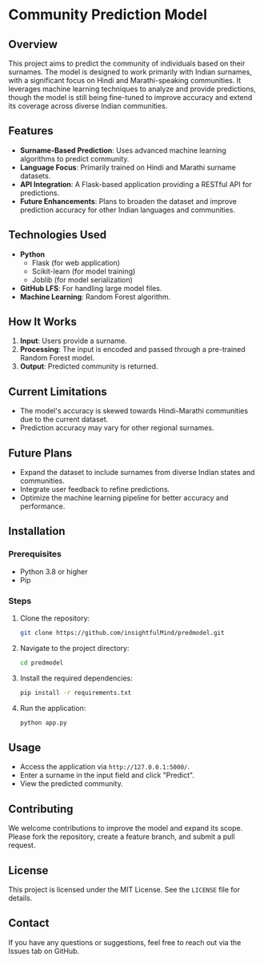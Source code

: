 # Community Prediction Model

## Overview
This project aims to predict the community of individuals based on their surnames. The model is designed to work primarily with Indian surnames, with a significant focus on Hindi and Marathi-speaking communities. It leverages machine learning techniques to analyze and provide predictions, though the model is still being fine-tuned to improve accuracy and extend its coverage across diverse Indian communities.

## Features
- **Surname-Based Prediction**: Uses advanced machine learning algorithms to predict community.
- **Language Focus**: Primarily trained on Hindi and Marathi surname datasets.
- **API Integration**: A Flask-based application providing a RESTful API for predictions.
- **Future Enhancements**: Plans to broaden the dataset and improve prediction accuracy for other Indian languages and communities.

## Technologies Used
- **Python**
  - Flask (for web application)
  - Scikit-learn (for model training)
  - Joblib (for model serialization)
- **GitHub LFS**: For handling large model files.
- **Machine Learning**: Random Forest algorithm.

## How It Works
1. **Input**: Users provide a surname.
2. **Processing**: The input is encoded and passed through a pre-trained Random Forest model.
3. **Output**: Predicted community is returned.

## Current Limitations
- The model's accuracy is skewed towards Hindi-Marathi communities due to the current dataset.
- Prediction accuracy may vary for other regional surnames.

## Future Plans
- Expand the dataset to include surnames from diverse Indian states and communities.
- Integrate user feedback to refine predictions.
- Optimize the machine learning pipeline for better accuracy and performance.

## Installation
### Prerequisites
- Python 3.8 or higher
- Pip

### Steps
1. Clone the repository:
   ```bash
   git clone https://github.com/insightfulMind/predmodel.git
   ```
2. Navigate to the project directory:
   ```bash
   cd predmodel
   ```
3. Install the required dependencies:
   ```bash
   pip install -r requirements.txt
   ```
4. Run the application:
   ```bash
   python app.py
   ```

## Usage
- Access the application via `http://127.0.0.1:5000/`.
- Enter a surname in the input field and click "Predict".
- View the predicted community.

## Contributing
We welcome contributions to improve the model and expand its scope. Please fork the repository, create a feature branch, and submit a pull request.

## License
This project is licensed under the MIT License. See the `LICENSE` file for details.

## Contact
If you have any questions or suggestions, feel free to reach out via the Issues tab on GitHub.